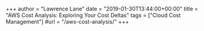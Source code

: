 +++
author = "Lawrence Lane"
date = "2019-01-30T13:44:00+00:00"
title = "AWS Cost Analysis: Exploring Your Cost Deltas"
tags = ["Cloud Cost Management"]
#url = "/aws-cost-analysis/"
+++